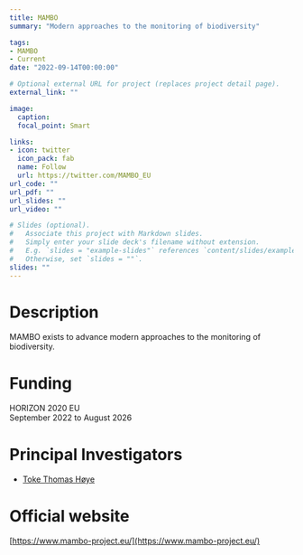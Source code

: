```yaml
---
title: MAMBO
summary: "Modern approaches to the monitoring of biodiversity"

tags:
- MAMBO
- Current
date: "2022-09-14T00:00:00"

# Optional external URL for project (replaces project detail page).
external_link: ""

image:
  caption: 
  focal_point: Smart

links:
- icon: twitter
  icon_pack: fab
  name: Follow
  url: https://twitter.com/MAMBO_EU
url_code: ""
url_pdf: ""
url_slides: ""
url_video: ""

# Slides (optional).
#   Associate this project with Markdown slides.
#   Simply enter your slide deck's filename without extension.
#   E.g. `slides = "example-slides"` references `content/slides/example-slides.md`.
#   Otherwise, set `slides = ""`.
slides: ""
---
```


# Description
MAMBO exists to advance modern approaches to the monitoring of biodiversity.

# Funding
HORIZON 2020 EU   
September 2022 to August 2026

# Principal Investigators
- [Toke Thomas Høye](https://pure.au.dk/portal/en/persons/toke-thomas-hoeye(3dd7f6f7-5f2a-481f-ac0f-e2315af69467).html)

# Official website
[https://www.mambo-project.eu/](https://www.mambo-project.eu/)
